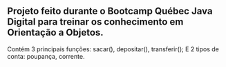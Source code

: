 ## Projeto feito durante o Bootcamp Québec Java Digital para treinar os conhecimento em Orientação a Objetos.
Contém 3 principais funções: sacar(), depositar(), transferir();
E 2 tipos de conta: poupança, corrente.
